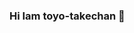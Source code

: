### Hi Iam toyo-takechan 👋

<!--
**toyo-takechan/toyo-takechan** is a ✨ _special_ ✨ repository because its `README.md` (this file) appears on your GitHub profile.
現在　大阪のお菓子の会社で　小売部長をしています。
おじさんですが、プログラミングの勉強をしています。
下手くそな　アプリを作成中！　なんとかブラッシュアップしていきたいです。
Here are some ideas to get you started:

- 🔭 I’m currently working on ...
- 🌱 I’m currently learning ...
- 👯 I’m looking to collaborate on ...
- 🤔 I’m looking for help with ...
- 💬 Ask me about ...
- 📫 How to reach me: ...
- 😄 Pronouns: ...
- ⚡ Fun fact: ...
-->
